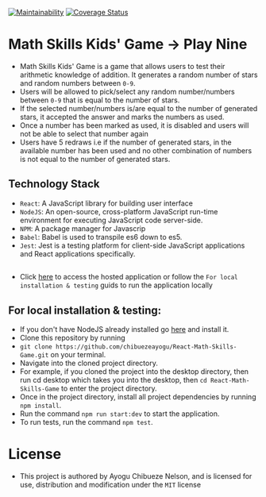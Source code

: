 [![Maintainability](https://api.codeclimate.com/v1/badges/cb8bf243e9ec90c3fdce/maintainability)](https://codeclimate.com/github/chibuezeayogu/React-Math-Skills-Game/maintainability)
[![Coverage Status](https://coveralls.io/repos/github/chibuezeayogu/React-Math-Skills-Game/badge.svg?branch=develop)](https://coveralls.io/github/chibuezeayogu/React-Math-Skills-Game?branch=develop)

# Math Skills Kids' Game -> Play Nine
- Math Skills Kids' Game is a game that allows users to test their arithmetic knowledge of addition. It generates a random number of stars and random numbers between  `0-9`. 
- Users will be allowed to pick/select any random number/numbers between `0-9` that is equal to the number of stars. 
- If the selected number/numbers is/are equal to the number of generated stars, it accepted the answer and marks the numbers as used.
- Once a number has been marked as used, it is disabled and users will not be able to select that number again
- Users have 5 redraws i.e if the number of generated stars, in the available number has been used and no other combination of numbers is not equal to the number of generated stars.

## Technology Stack
- `React`: A JavaScript library for building user interface
- `NodeJS`: An open-source, cross-platform JavaScript run-time environment for executing JavaScript code server-side.
- `NPM`: A package manager for Javascrip
- `Babel`: Babel is used to transpile es6 down to es5.
- `Jest`: Jest is a testing platform for client-side JavaScript applications and React applications specifically. 

## 
- Click [here](https://playnine.herokuapp.com/) to access the hosted application or follow the `For local installation & testing` guids to run the application locally 

## For local installation & testing:
- If you don't have NodeJS already installed go [here](https://nodejs.org/en/) and install it.
- Clone this repository by running
- `git clone https://github.com/chibuezeayogu/React-Math-Skills-Game.git` on your terminal.
- Navigate into the cloned project directory.
- For example, if you cloned the project into the desktop directory, then run cd desktop which takes you into the desktop, then `cd React-Math-Skills-Game` to enter the project directory.
- Once in the project directory, install all project dependencies by running `npm install`.
- Run the command `npm run start:dev` to start the application.
- To run tests, run the command `npm test`.

# License
- This project is authored by Ayogu Chibueze Nelson, and is licensed for use, distribution and modification under the `MIT` license
